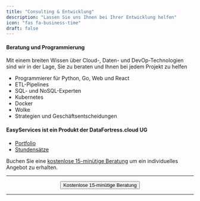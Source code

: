 ```yaml
---
title: "Consulting & Entwicklung"
description: "Lassen Sie uns Ihnen bei Ihrer Entwicklung helfen"
icon: "fas fa-business-time"
draft: false
---
```




<!-- <center>
    <video controls width="60%" poster="videos/EasyScale/EasyScale-thumbnail.png">
        <source src="videos/EasyScale/EasyScale.webm"
                type="video/webm">
        <source src="videos/EasyScale/EasyScale.mp4"
                type="video/mp4">
        Use a newer browser to see this video.
    </video>
</center> -->

#### Beratung und Programmierung

Mit einem breiten Wissen über Cloud-, Daten- und DevOp-Technologien sind wir in der Lage, Sie zu beraten und Ihnen bei jedem Projekt zu helfen

- Programmierer für Python, Go, Web und React
- ETL-Pipelines
- SQL- und NoSQL-Experten
- Kubernetes
- Docker
- Wolke
- Strategien und Geschäftsentscheidungen

#### EasyServices ist ein Produkt der DataFortress.cloud UG

- [Portfolio](https://datafortress.cloud/project/)
- [Stundensätze](/de/pricing) 

Buchen Sie eine [kostenlose 15-minütige Beratung](https://shop.easycloudhost.de/contact/) um ein individuelles Angebot zu erhalten.

<hr>
<center>
    <a href="https://shop.easycloudhost.de/contact/" target="_blank"><button type="link" class="input-group-text btn btn-primary rounded">Kostenlose 15-minütige Beratung</button></a>
</center>
<hr>